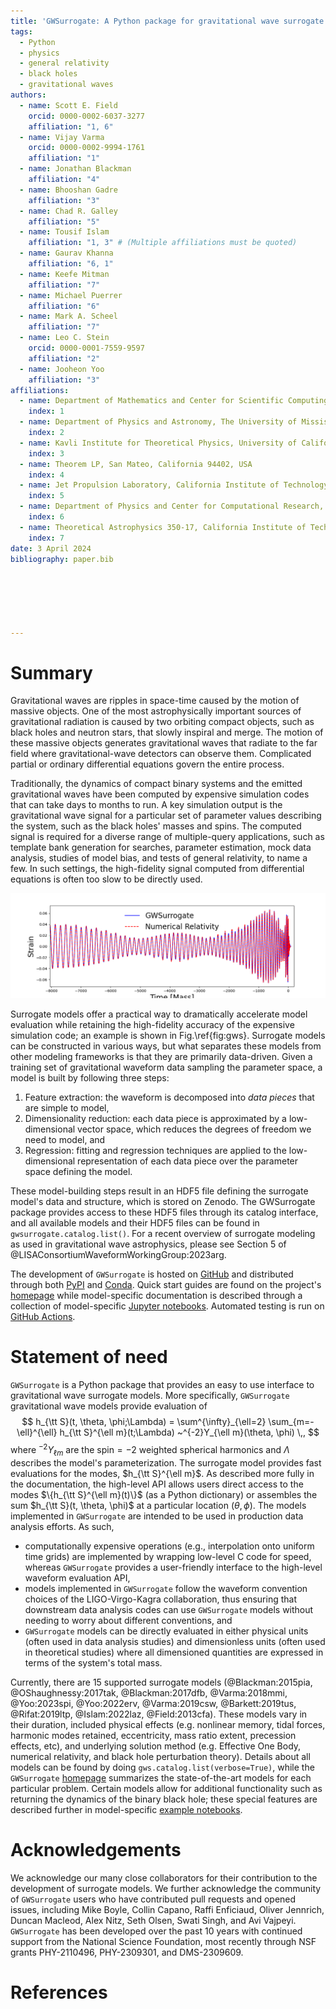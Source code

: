```yaml
---
title: 'GWSurrogate: A Python package for gravitational wave surrogate models'
tags:
  - Python
  - physics
  - general relativity
  - black holes
  - gravitational waves
authors:
  - name: Scott E. Field
    orcid: 0000-0002-6037-3277
    affiliation: "1, 6"
  - name: Vijay Varma
    orcid: 0000-0002-9994-1761
    affiliation: "1"
  - name: Jonathan Blackman
    affiliation: "4"
  - name: Bhooshan Gadre
    affiliation: "3"
  - name: Chad R. Galley
    affiliation: "5"
  - name: Tousif Islam
    affiliation: "1, 3" # (Multiple affiliations must be quoted)
  - name: Gaurav Khanna
    affiliation: "6, 1"
  - name: Keefe Mitman
    affiliation: "7"
  - name: Michael Puerrer
    affiliation: "6"
  - name: Mark A. Scheel
    affiliation: "7"
  - name: Leo C. Stein
    orcid: 0000-0001-7559-9597
    affiliation: "2"
  - name: Jooheon Yoo
    affiliation: "3"
affiliations:
  - name: Department of Mathematics and Center for Scientific Computing \& Visualization Research, University of Massachusetts, Dartmouth, MA 02747, USA
    index: 1
  - name: Department of Physics and Astronomy, The University of Mississippi, University, MS 38677, USA
    index: 2
  - name: Kavli Institute for Theoretical Physics, University of California Santa Barbara, CA 93106, USA
    index: 3
  - name: Theorem LP, San Mateo, California 94402, USA
    index: 4
  - name: Jet Propulsion Laboratory, California Institute of Technology, Pasadena, CA 91109, USA
    index: 5
  - name: Department of Physics and Center for Computational Research, East Hall, University of Rhode Island, Kingston, RI 02881
    index: 6
  - name: Theoretical Astrophysics 350-17, California Institute of Technology, Pasadena, California 91125, USA
    index: 7
date: 3 April 2024
bibliography: paper.bib






---
```


# Summary


Gravitational waves are ripples in space-time caused by the motion of massive objects. One of the most astrophysically important sources of gravitational radiation is caused by two orbiting compact objects, such as black holes and neutron stars, that slowly inspiral and merge. The motion of these massive objects generates gravitational waves that radiate to the far field where gravitational-wave detectors can observe them. Complicated partial or ordinary differential equations govern the entire process. 

Traditionally, the dynamics of compact binary systems and the emitted gravitational waves have been computed by expensive simulation codes that can take days to months to run. A key simulation output is the gravitational wave signal for a particular set of parameter values describing the system, such as the black holes' masses and spins. The computed signal is required for a diverse range of multiple-query applications, such as template bank generation for searches, parameter estimation, mock data analysis, studies of model bias, and tests of general relativity, to name a few. In such settings, the high-fidelity signal computed from differential equations is often too slow to be directly used.

![Example gravitational wave prediction from a surrogate model compared with numerical relativity for a precessing binary black hole system. This particular numerical relativity simulation took 70,881 CPU-hours (about 1.75 months using 56 cores on the supercomputer Frontera), while the surrogate model can be evaluated in about 100 milliseconds. \label{fig:gws}](gwsurrogate.png)

Surrogate models offer a practical way to dramatically accelerate model evaluation while retaining the high-fidelity accuracy of the expensive simulation code; an example is shown in Fig.\ref{fig:gws}. Surrogate models can be constructed in various ways, but what separates these models from other modeling frameworks is that they are primarily data-driven. Given a training set of gravitational waveform data sampling the parameter space, a model is built by following three steps:

1. Feature extraction: the waveform is decomposed into *data pieces* that are simple to model,
2. Dimensionality reduction: each data piece is approximated by a low-dimensional vector space, which reduces the degrees of freedom we need to model, and 
3. Regression: fitting and regression techniques are applied to the low-dimensional representation of each data piece over the parameter space defining the model. 

These model-building steps result in an HDF5 file defining the surrogate model's data and structure, which is stored on Zenodo. The GWSurrogate package provides access to these HDF5 files through its catalog interface, and all available models and their HDF5 files can be found in `gwsurrogate.catalog.list()`. For a recent overview of surrogate modeling as used in gravitational wave astrophysics, please see Section 5 of @LISAConsortiumWaveformWorkingGroup:2023arg.

The development of ``GWSurrogate`` is hosted on [GitHub](https://github.com/sxs-collaboration/gwsurrogate) and distributed through both [PyPI](https://pypi.org/project/gwsurrogate/) and [Conda](https://anaconda.org/conda-forge/gwsurrogate/). Quick start guides are found on the project's [homepage](https://github.com/sxs-collaboration/gwsurrogate) while model-specific documentation is described through a collection of model-specific [Jupyter notebooks](https://github.com/sxs-collaboration/gwsurrogate/tree/master/tutorial). Automated testing is run on [GitHub Actions](https://github.com/sxs-collaboration/gwsurrogate/actions).


# Statement of need

``GWSurrogate`` is a Python package that provides an easy to use interface to gravitational wave surrogate models. More specifically, ``GWSurrogate`` gravitational wave models provide evaluation of
$$
 h_{\tt S}(t, \theta, \phi;\Lambda) = \sum^{\infty}_{\ell=2} \sum_{m=-\ell}^{\ell} h_{\tt S}^{\ell m}(t;\Lambda) ~^{-2}Y_{\ell m}(\theta, \phi) \,,
$$
where $^{-2}Y_{\ell m}$ are the spin$=-2$ weighted spherical harmonics and $\Lambda$ describes the model's parameterization. The surrogate model provides fast evaluations for the modes, $h_{\tt S}^{\ell m}$. As described more fully in the documentation, the high-level API allows users direct access to the modes $\{h_{\tt S}^{\ell m}(t)\}$ (as a Python dictionary) or assembles the sum $h_{\tt S}(t, \theta, \phi)$ at a particular location $(\theta, \phi)$. The models implemented in ``GWSurrogate`` are intended to be used in production data analysis efforts. As such,

- computationally expensive operations (e.g., interpolation onto uniform time grids) are implemented by wrapping low-level C code for speed, whereas ``GWSurrogate`` provides a user-friendly interface to the high-level waveform evaluation API,
- models implemented in ``GWSurrogate`` follow the waveform convention choices of the LIGO-Virgo-Kagra collaboration, thus ensuring that downstream data analysis codes can use ``GWSurrogate`` models without needing to worry about different conventions, and
- ``GWSurrogate`` models can be directly evaluated in either physical units (often used in data analysis studies) and dimensionless units (often used in theoretical studies) where all dimensioned quantities are expressed in terms of the system's total mass.

Currently, there are 15 supported surrogate models (@Blackman:2015pia, @OShaughnessy:2017tak, @Blackman:2017dfb, @Varma:2018mmi, @Yoo:2023spi, @Yoo:2022erv, @Varma:2019csw, @Barkett:2019tus, @Rifat:2019ltp, @Islam:2022laz, @Field:2013cfa). These models vary in their duration, included physical effects (e.g. nonlinear memory, tidal forces, harmonic modes retained, eccentricity, mass ratio extent, precession effects, etc), and underlying solution method (e.g. Effective One Body, numerical relativity, and black hole perturbation theory). Details about all models can be found by doing `gws.catalog.list(verbose=True)`, while the ``GWSurrogate`` [homepage](https://github.com/sxs-collaboration/gwsurrogate) summarizes the state-of-the-art models for each particular problem. Certain models allow for additional functionality such as returning the dynamics of the binary black hole; these special features are described further in model-specific [example notebooks](https://github.com/sxs-collaboration/gwsurrogate/tree/master/tutorial).


# Acknowledgements

We acknowledge our many close collaborators for their contribution to the development of surrogate models. We further acknowledge the community of ``GWSurrogate`` users who have contributed pull requests and opened issues, including Mike Boyle, Collin Capano, Raffi Enficiaud, Oliver Jennrich, Duncan Macleod, Alex Nitz, Seth Olsen, Swati Singh, and Avi Vajpeyi. ``GWSurrogate`` has been developed over the past 10 years with continued support from the National Science Foundation, most recently through NSF grants PHY-2110496, PHY-2309301, and DMS-2309609.

# References